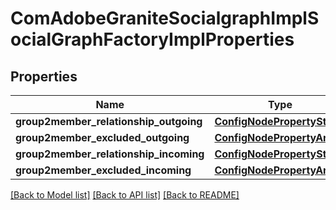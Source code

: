 # ComAdobeGraniteSocialgraphImplSocialGraphFactoryImplProperties

## Properties
Name | Type | Description | Notes
------------ | ------------- | ------------- | -------------
**group2member_relationship_outgoing** | [**ConfigNodePropertyString**](ConfigNodePropertyString.md) |  | [optional] 
**group2member_excluded_outgoing** | [**ConfigNodePropertyArray**](ConfigNodePropertyArray.md) |  | [optional] 
**group2member_relationship_incoming** | [**ConfigNodePropertyString**](ConfigNodePropertyString.md) |  | [optional] 
**group2member_excluded_incoming** | [**ConfigNodePropertyArray**](ConfigNodePropertyArray.md) |  | [optional] 

[[Back to Model list]](../README.md#documentation-for-models) [[Back to API list]](../README.md#documentation-for-api-endpoints) [[Back to README]](../README.md)


